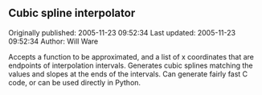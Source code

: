 ## Cubic spline interpolator 
Originally published: 2005-11-23 09:52:34 
Last updated: 2005-11-23 09:52:34 
Author: Will Ware 
 
Accepts a function to be approximated, and a list of x coordinates that are endpoints of interpolation intervals. Generates cubic splines matching the values and slopes at the ends of the intervals. Can generate fairly fast C code, or can be used directly in Python.